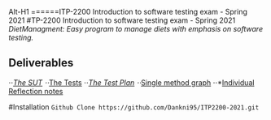 Alt-H1
======ITP-2200 Introduction to software testing exam - Spring 2021
#TP-2200 Introduction to software testing exam - Spring 2021
_DietManagment: Easy program to manage diets with emphasis on software testing._

## Deliverables
⋅⋅*[The SUT](https://www.google.com)
⋅⋅*[The Tests](https://www.google.com)
⋅⋅*[The Test Plan](https://www.google.com)
⋅⋅*[Single method graph](https://www.google.com)
⋅⋅*[Individual Reflection notes](https://www.google.com)


#Installation
`Github Clone https://github.com/Dankni95/ITP2200-2021.git`
